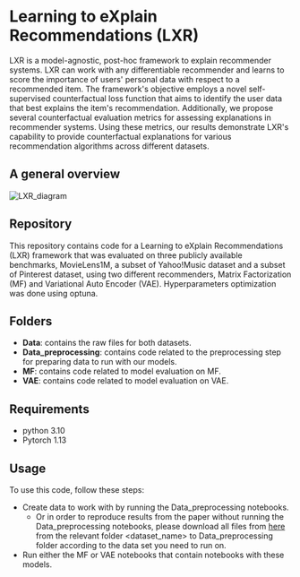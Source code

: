 # Learning to eXplain Recommendations (LXR)

LXR is a model-agnostic, post-hoc framework to explain recommender systems. LXR can work with any differentiable recommender and learns to score the importance of users' personal data with respect to a recommended item. The framework's objective employs a novel self-supervised counterfactual loss function that aims to identify the user data that best explains the item's recommendation. Additionally, we propose several counterfactual evaluation metrics for assessing explanations in recommender systems. Using these metrics, our results demonstrate LXR's capability to provide counterfactual explanations for various recommendation algorithms across different datasets.

## A general overview 
![LXR_diagram](https://github.com/ExplainingRecommendations/LXR/assets/130644098/e4f6c4b3-d5de-48eb-a3b8-9f0e43dcecb1)

## Repository

This repository contains code for a Learning to eXplain Recommendations (LXR) framework that was evaluated on three publicly available benchmarks, MovieLens1M, a subset of Yahoo!Music dataset and a subset of Pinterest dataset, using two different recommenders, Matrix Factorization (MF) and Variational Auto Encoder (VAE). Hyperparameters optimization was done using optuna.

## Folders

* **Data**: contains the raw files for both datasets.
* **Data_preprocessing**: contains code related to the preprocessing step for preparing data to run with our models.
* **MF**: contains code related to model evaluation on MF.
* **VAE**: contains code related to model evaluation on VAE.

## Requirements

* python 3.10
* Pytorch 1.13

## Usage

To use this code, follow these steps:
+ Create data to work with by running the Data_preprocessing notebooks.
  - Or in order to reproduce results from the paper without running the Data_preprocessing notebooks, please download all files from [here](https://drive.google.com/drive/folders/1wMXgP0x4BRHGMX7fky8C2ohBOBMoRJdk?usp=sharing) from the relevant folder <dataset_name> to Data_preprocessing folder according to the data set you need to run on. 
+ Run either the MF or VAE notebooks that contain notebooks with these models.



